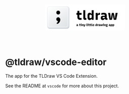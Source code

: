 <div style="text-align: center; transform: scale(.5);">
  <img src="card-repo.png"/>
</div>

# @tldraw/vscode-editor

The app for the TLDraw VS Code Extension.

See the README at `vscode` for more about this project.

